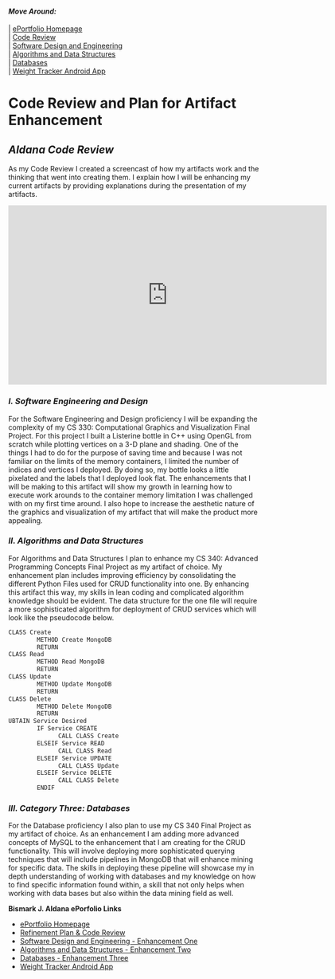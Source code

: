 #### _Move Around:_
| [ePortfolio Homepage](https://bizofsteel.github.io)<br>
| [Code Review](https://bizofsteel.github.io/Code_Review.html)<br>
| [Software Design and Engineering](https://bizofsteel.github.io/Software_Design_and_Engineering.html)<br> 
| [Algorithms and Data Structures](https://bizofsteel.github.io/Algorithms_and_Data_Structure.html)<br>
| [Databases](https://bizofsteel.github.io/Databases.html)<br>
| [Weight Tracker Android App](https://bizofsteel.github.io/DroidWeightApp.html)<br>



# Code Review and Plan for Artifact Enhancement

## _Aldana Code Review_

As my Code Review I created a screencast of how my artifacts work and the thinking that went into creating them.  I explain how I will be enhancing my current artifacts by providing explanations during the presentation of my artifacts. 

<iframe align="center" width="640" height="360" src="https://www.youtube.com/embed/IvxjohsHkxs" frameborder="0" allow="accelerometer; autoplay; clipboard-write; encrypted-media; gyroscope; picture-in-picture" allowfullscreen></iframe>
 
 
### _I.	Software Engineering and Design_

For the Software Engineering and Design proficiency I will be expanding the complexity of my CS 330: Computational Graphics and Visualization Final Project.   For this project I built a Listerine bottle in C++ using OpenGL from scratch while plotting vertices on a 3-D plane and shading. One of the things I had to do for the purpose of saving time and because I was not familiar on the limits of the memory containers, I limited the number of indices and vertices I deployed.  By doing so, my bottle looks a little pixelated and the labels that I deployed look flat.  The enhancements that I will be making to this artifact will show my growth in learning how to execute work arounds to the container memory limitation I was challenged with on my first time around.  I also hope to increase the aesthetic nature of the graphics and visualization of my artifact that will make the product more appealing.

### _II. Algorithms and Data Structures_

For Algorithms and Data Structures I plan to enhance my CS 340: Advanced Programming Concepts Final Project as my artifact of choice.  My enhancement plan includes improving efficiency by consolidating the different Python Files used for CRUD functionality into one.  By enhancing this artifact this way, my skills in lean coding and complicated algorithm knowledge should be evident.  The data structure for the one file will require a more sophisticated algorithm for deployment of CRUD services which will look like the pseudocode below.

```markdown
CLASS Create
        METHOD Create MongoDB
        RETURN
CLASS Read
        METHOD Read MongoDB
        RETURN
CLASS Update
        METHOD Update MongoDB
        RETURN
CLASS Delete
        METHOD Delete MongoDB
        RETURN
UBTAIN Service Desired
        IF Service CREATE
              CALL CLASS Create
        ELSEIF Service READ
              CALL CLASS Read
        ELSEIF Service UPDATE
              CALL CLASS Update
        ELSEIF Service DELETE
              CALL CLASS Delete
        ENDIF
```


### _III.	Category Three: Databases_

For the Database proficiency I also plan to use my CS 340 Final Project as my artifact of choice.  As an enhancement I am  adding more advanced concepts of MySQL to the enhancement that I am creating for the CRUD functionality.  This will involve deploying more sophisticated querying techniques that will include pipelines in MongoDB that will enhance mining for specific data.  The skills in deploying these pipeline will showcase my in depth understanding of working with databases and my knowledge on how to find specific information found within, a skill that not only helps when working with data bases but also within the data mining field as well. 






**Bismark J. Aldana ePorfolio Links**<br>
* [ePortfolio Homepage](https://bizofsteel.github.io)<br>
* [Refinement Plan & Code Review](https://bizofsteel.github.io/Code_Review.html)<br>
* [Software Design and Engineering - Enhancement One](https://bizofsteel.github.io/Software_Design_and_Engineering.html)<br>
* [Algorithms and Data Structures - Enhancement Two](https://bizofsteel.github.io/Algorithms_and_Data_Structure.html)<br>
* [Databases - Enhancement Three](https://bizofsteel.github.io/Databases.html)<br>
* [Weight Tracker Android App](https://bizofsteel.github.io/DroidWeightApp.html)<br>
